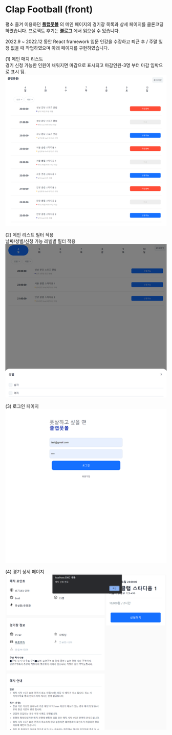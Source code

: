 # Clap Football (front)

 
평소 즐겨 이용하던 __[플랩풋볼](https://www.plabfootball.com/)__ 의 메인 페이지의 경기장 목록과 상세 페이지를 클론코딩 하였습니다.
프로젝트 후기는 __[블로그](https://quokkas.tistory.com/entry/Clap-Football-Frontend-Review)__ 에서 읽으실 수 있습니다.

2022.9 ~ 2022.12 동안  React framework 입문 인강을 수강하고 퇴근 후 / 주말 일정 없을 때 작업하였으며 아래 페이지를 구현하였습니다.

(1) 메인 매치 리스트  
경기 신청 가능한 인원이 채워지면 마감으로 표시되고 마감인원-3명 부터 마감 임박으로 표시 됨.
![메인 매치 리스트](public/assets/image/1_match_list.png)
  
(2) 메인 리스트 필터 적용  
날짜/성별/신청 가능 레벨별 필터 적용
![메인 매치 리스트](public/assets/image/3_filter.png)

(3) 로그인 페이지
![로그인 페이지](public/assets/image/2_login.png)
  
(4) 경기 상세 페이지
![메인 매치 리스트](public/assets/image/4_detail.png)


